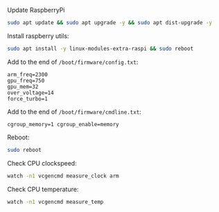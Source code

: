 
Update RaspberryPi

```sh
sudo apt update && sudo apt upgrade -y && sudo apt dist-upgrade -y
```

Install raspberry utils:

```sh
sudo apt install -y linux-modules-extra-raspi && sudo reboot
```

Add to the end of `/boot/firmware/config.txt`:

```
arm_freq=2300
gpu_freq=750
gpu_mem=32
over_voltage=14
force_turbo=1
```

Add to the end of `/boot/firmware/cmdline.txt`:

```
cgroup_memory=1 cgroup_enable=memory
```

Reboot:

```sh
sudo reboot
```


Check CPU clockspeed:

```sh
watch -n1 vcgencmd measure_clock arm
```

Check CPU temperature:

```sh
watch -n1 vcgencmd measure_temp
```